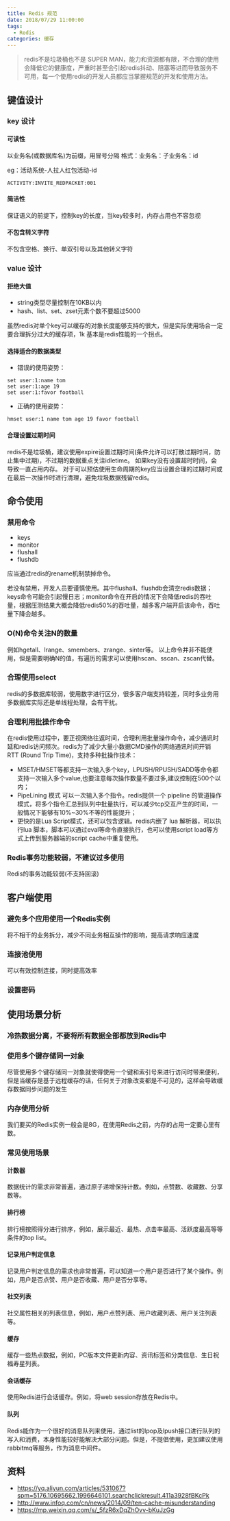 ```yaml
---
title: Redis 规范
date: 2018/07/29 11:00:00
tags:
  - Redis
categories: 缓存
---
```


> redis不是垃圾桶也不是 SUPER MAN，能力和资源都有限，不合理的使用会降低它的健康度，严重时甚至会引起redis抖动、阻塞等进而导致服务不可用，每一个使用redis的开发人员都应当掌握规范的开发和使用方法。

## 键值设计
### key 设计
#### 可读性
以业务名(或数据库名)为前缀，用冒号分隔
格式：业务名：子业务名：id

eg：活动系统-人拉人红包活动-id
```
ACTIVITY:INVITE_REDPACKET:001
```
<!-- more -->

#### 简洁性
保证语义的前提下，控制key的长度，当key较多时，内存占用也不容忽视

#### 不包含转义字符
不包含空格、换行、单双引号以及其他转义字符

### value 设计
#### 拒绝大值
- string类型尽量控制在10KB以内
- hash、list、set、zset元素个数不要超过5000

虽然redis对单个key可以缓存的对象长度能够支持的很大，但是实际使用场合一定要合理拆分过大的缓存项，1k 基本是redis性能的一个拐点。

#### 选择适合的数据类型
- 错误的使用姿势：
```
set user:1:name tom
set user:1:age 19
set user:1:favor football
```

- 正确的使用姿势：
```
hmset user:1 name tom age 19 favor football
```

#### 合理设置过期时间
redis不是垃圾桶，建议使用expire设置过期时间(条件允许可以打散过期时间，防止集中过期)，不过期的数据重点关注idletime。
如果key没有设置超时时间，会导致一直占用内存。
对于可以预估使用生命周期的key应当设置合理的过期时间或在最后一次操作时进行清理，避免垃圾数据残留redis。

## 命令使用
### 禁用命令
- keys
- monitor
- flushall
- flushdb

应当通过redis的rename机制禁掉命令。

若没有禁用，开发人员要谨慎使用。其中flushall、flushdb会清空redis数据；keys命令可能会引起慢日志；monitor命令在开启的情况下会降低redis的吞吐量，根据压测结果大概会降低redis50%的吞吐量，越多客户端开启该命令，吞吐量下降会越多。

### O(N)命令关注N的数量
例如hgetall、lrange、smembers、zrange、sinter等。
以上命令并非不能使用，但是需要明确N的值，有遍历的需求可以使用hscan、sscan、zscan代替。

### 合理使用select
redis的多数据库较弱，使用数字进行区分，很多客户端支持较差，同时多业务用多数据库实际还是单线程处理，会有干扰。

### 合理利用批操作命令
在redis使用过程中，要正视网络往返时间，合理利用批量操作命令，减少通讯时延和redis访问频次。redis为了减少大量小数据CMD操作的网络通讯时间开销 RTT (Round Trip Time)，支持多种批操作技术：
- MSET/HMSET等都支持一次输入多个key，LPUSH/RPUSH/SADD等命令都支持一次输入多个value,也要注意每次操作数量不要过多,建议控制在500个以内；
- PipeLining 模式 可以一次输入多个指令。redis提供一个 pipeline 的管道操作模式，将多个指令汇总到队列中批量执行，可以减少tcp交互产生的时间，一般情况下能够有10%~30%不等的性能提升；
- 更快的是Lua Script模式，还可以包含逻辑。redis内嵌了 lua 解析器，可以执行lua 脚本，脚本可以通过eval等命令直接执行，也可以使用script load等方式上传到服务器端的script cache中重复使用。

### Redis事务功能较弱，不建议过多使用
Redis的事务功能较弱(不支持回滚)

## 客户端使用
### 避免多个应用使用一个Redis实例
将不相干的业务拆分，减少不同业务相互操作的影响，提高请求响应速度

### 连接池使用
可以有效控制连接，同时提高效率

### 设置密码

## 使用场景分析
### 冷热数据分离，不要将所有数据全部都放到Redis中

### 使用多个键存储同一对象
尽管使用多个键存储同一对象就使得使用一个键和索引号来进行访问时带来便利，但是当缓存是基于远程缓存的话，任何关于对象改变都是不可见的，这样会导致缓存数据同步问题的发生

### 内存使用分析
我们要买的Redis实例一般会是8G，在使用Redis之前，内存的占用一定要心里有数。

### 常见使用场景
#### 计数器
数据统计的需求非常普遍，通过原子递增保持计数。例如，点赞数、收藏数、分享数等。

#### 排行榜
排行榜按照得分进行排序，例如，展示最近、最热、点击率最高、活跃度最高等等条件的top list。

#### 记录用户判定信息
记录用户判定信息的需求也非常普遍，可以知道一个用户是否进行了某个操作。例如，用户是否点赞、用户是否收藏、用户是否分享等。

#### 社交列表
社交属性相关的列表信息，例如，用户点赞列表、用户收藏列表、用户关注列表等。

#### 缓存
缓存一些热点数据，例如，PC版本文件更新内容、资讯标签和分类信息、生日祝福寿星列表。

#### 会话缓存
使用Redis进行会话缓存。例如，将web session存放在Redis中。

#### 队列
Redis能作为一个很好的消息队列来使用，通过list的lpop及lpush接口进行队列的写入和消费，本身性能较好能解决大部分问题。但是，不提倡使用，更加建议使用rabbitmq等服务，作为消息中间件。

## 资料
- https://yq.aliyun.com/articles/531067?spm=5176.10695662.1996646101.searchclickresult.411a3928fBKcPk
- http://www.infoq.com/cn/news/2014/09/ten-cache-misunderstanding
- https://mp.weixin.qq.com/s/_5fzR6xDqZhOvv-bKuJzGg